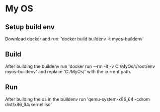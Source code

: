 # My OS

## Setup build env
Download docker and run: 'docker build buildenv -t myos-buildenv'

## Build
After building the buildenv run 'docker run --rm -it -v C:/MyOs/:/root/env myos-buildenv' and replace 'C:/MyOs/' with the current path.

## Run
After building the os in the buildenv run 'qemu-system-x86_64 -cdrom dist/x86_64/kernel.iso'
